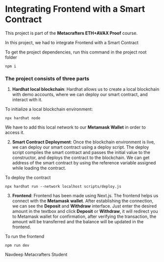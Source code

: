 # Integrating Frontend with a Smart Contract


This project is part of the **Metacrafters ETH+AVAX Proof** course.

In this project, we had to integrate Frontend with a Smart Contract

To get the project dependencies, run this command in the project root folder

```
npm i
```

### The project consists of three parts

1. **Hardhat local blockchain**: Hardhat allows us to create a local blockchain with demo accounts, where we can deploy our smart contract, and interact with it.

To initialize a local blockchain environment:

```
npx hardhat node
```

We have to add this local network to our **Metamask Wallet** in order to access it.

2. **Smart Contract Deployment**: Once the blockchain environment is live, we can deploy our smart contract using a deploy script. The deploy script compiles the smart contract and passes the initial value to the constructor, and deploys the contract to the blockchain. We can get address of the smart contract by using the reference variable assigned while loading the contract.

To deploy the contract

```
npx hardhat run --network localhost scripts/deploy.js
```

3. **Frontend**: Frontend has been made using Next.js. The frontend helps us connect with the **Metamask wallet**. After establishing the connection, we can see the **Deposit** and **Withdraw** interface. Just enter the desired amount in the textbox and click **Deposit** or **Withdraw**, it will redirect you to Metamask wallet for confirmation, after verifying the transaction, the amount will be transferred and the balance will be updated in the frontend.

To run the frontend

```
npm run dev
```

  Navdeep
  Metacrafters Student
